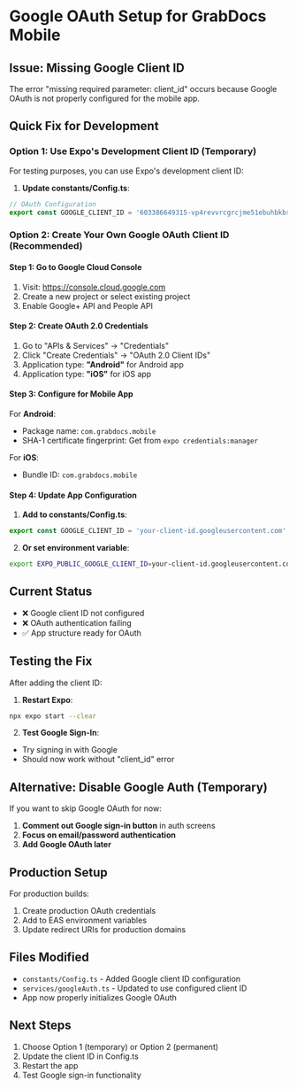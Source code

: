 # Google OAuth Setup for GrabDocs Mobile

## Issue: Missing Google Client ID

The error "missing required parameter: client_id" occurs because Google OAuth is not properly configured for the mobile app.

## Quick Fix for Development

### Option 1: Use Expo's Development Client ID (Temporary)
For testing purposes, you can use Expo's development client ID:

1. **Update constants/Config.ts**:
```typescript
// OAuth Configuration
export const GOOGLE_CLIENT_ID = '603386649315-vp4revvrcgrcjme51ebuhbkbspl048l9.apps.googleusercontent.com'; // Expo development client ID
```

### Option 2: Create Your Own Google OAuth Client ID (Recommended)

#### Step 1: Go to Google Cloud Console
1. Visit: https://console.cloud.google.com
2. Create a new project or select existing project
3. Enable Google+ API and People API

#### Step 2: Create OAuth 2.0 Credentials
1. Go to "APIs & Services" → "Credentials"
2. Click "Create Credentials" → "OAuth 2.0 Client IDs"
3. Application type: **"Android"** for Android app
4. Application type: **"iOS"** for iOS app

#### Step 3: Configure for Mobile App
For **Android**:
- Package name: `com.grabdocs.mobile`
- SHA-1 certificate fingerprint: Get from `expo credentials:manager`

For **iOS**:
- Bundle ID: `com.grabdocs.mobile`

#### Step 4: Update App Configuration
1. **Add to constants/Config.ts**:
```typescript
export const GOOGLE_CLIENT_ID = 'your-client-id.googleusercontent.com';
```

2. **Or set environment variable**:
```bash
export EXPO_PUBLIC_GOOGLE_CLIENT_ID=your-client-id.googleusercontent.com
```

## Current Status
- ❌ Google client ID not configured
- ❌ OAuth authentication failing
- ✅ App structure ready for OAuth

## Testing the Fix

After adding the client ID:

1. **Restart Expo**:
```bash
npx expo start --clear
```

2. **Test Google Sign-In**:
- Try signing in with Google
- Should now work without "client_id" error

## Alternative: Disable Google Auth (Temporary)

If you want to skip Google OAuth for now:

1. **Comment out Google sign-in button** in auth screens
2. **Focus on email/password authentication**
3. **Add Google OAuth later**

## Production Setup

For production builds:
1. Create production OAuth credentials
2. Add to EAS environment variables
3. Update redirect URIs for production domains

## Files Modified
- `constants/Config.ts` - Added Google client ID configuration
- `services/googleAuth.ts` - Updated to use configured client ID
- App now properly initializes Google OAuth

## Next Steps
1. Choose Option 1 (temporary) or Option 2 (permanent)
2. Update the client ID in Config.ts
3. Restart the app
4. Test Google sign-in functionality 